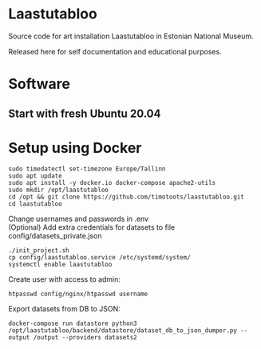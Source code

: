 # Laastutabloo
Source code for art installation Laastutabloo in Estonian National Museum.

Released here for self documentation and educational purposes.

# Software

## Start with fresh Ubuntu 20.04


# Setup using Docker
```
sudo timedatectl set-timezone Europe/Tallinn
sudo apt update
sudo apt install -y docker.io docker-compose apache2-utils
sudo mkdir /opt/laastutabloo
cd /opt && git clone https://github.com/timotoots/laastutabloo.git
cd laastutabloo
```

Change usernames and passwords in .env  
(Optional) Add extra credentials for datasets to file config/datasets_private.json

```
./init_project.sh
cp config/laastutabloo.service /etc/systemd/system/
systemctl enable laastutabloo
```

Create user with access to admin:
```
htpasswd config/nginx/htpasswd username
```

Export datasets from DB to JSON:
```
docker-compose run datastore python3 /opt/laastutabloo/backend/datastore/dataset_db_to_json_dumper.py --output /output --providers datasets2  
```


